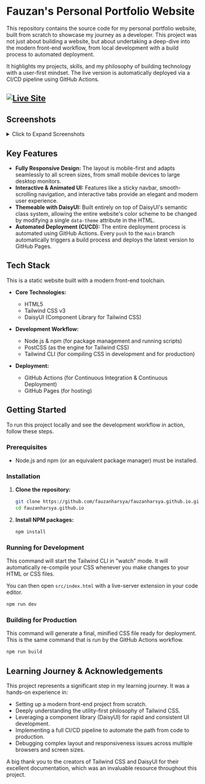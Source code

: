 # Fauzan's Personal Portfolio Website

This repository contains the source code for my personal portfolio website, built from scratch to showcase my journey as a developer. This project was not just about building a website, but about undertaking a deep-dive into the modern front-end workflow, from local development with a build process to automated deployment.

It highlights my projects, skills, and my philosophy of building technology with a user-first mindset. The live version is automatically deployed via a CI/CD pipeline using GitHub Actions.

[![Live Site](https://img.shields.io/badge/Live_Site-fauzanharsya.github.io-green?style=for-the-badge&logo=github)](https://fauzanharsya.github.io/)
---

## Screenshots

<details>
  <summary>Click to Expand Screenshots</summary>
  
  <p align="center"><strong>Desktop View</strong></p>
  <p align="center">
    <img width="80%" src="./screenshots/desktop_view.jpeg">
  </p>
  <br>

  <p align="center"><strong>Mobile View</strong></p>
  <p align="center">
    <img width="40%" src="./screenshots/mobile_view.jpeg">
  </p>
  <br>
</details>

## Key Features

*   **Fully Responsive Design:** The layout is mobile-first and adapts seamlessly to all screen sizes, from small mobile devices to large desktop monitors.
*   **Interactive & Animated UI:** Features like a sticky navbar, smooth-scrolling navigation, and interactive tabs provide an elegant and modern user experience.
*   **Themeable with DaisyUI:** Built entirely on top of DaisyUI's semantic class system, allowing the entire website's color scheme to be changed by modifying a single `data-theme` attribute in the HTML.
*   **Automated Deployment (CI/CD):** The entire deployment process is automated using GitHub Actions. Every `push` to the `main` branch automatically triggers a build process and deploys the latest version to GitHub Pages.

## Tech Stack

This is a static website built with a modern front-end toolchain.

*   **Core Technologies:**
    *   HTML5
    *   Tailwind CSS v3
    *   DaisyUI (Component Library for Tailwind CSS)

*   **Development Workflow:**
    *   Node.js & npm (for package management and running scripts)
    *   PostCSS (as the engine for Tailwind CSS)
    *   Tailwind CLI (for compiling CSS in development and for production)

*   **Deployment:**
    *   GitHub Actions (for Continuous Integration & Continuous Deployment)
    *   GitHub Pages (for hosting)

## Getting Started

To run this project locally and see the development workflow in action, follow these steps.

### Prerequisites

*   Node.js and npm (or an equivalent package manager) must be installed.

### Installation

1.  **Clone the repository:**
    ```bash
    git clone https://github.com/fauzanharsya/fauzanharsya.github.io.git
    cd fauzanharsya.github.io
    ```

2.  **Install NPM packages:**
    ```bash
    npm install
    ```

### Running for Development

This command will start the Tailwind CLI in "watch" mode. It will automatically re-compile your CSS whenever you make changes to your HTML or CSS files.

You can then open `src/index.html` with a live-server extension in your code editor.

```bash
npm run dev
```

### Building for Production

This command will generate a final, minified CSS file ready for deployment. This is the same command that is run by the GitHub Actions workflow.

```bash
npm run build
```

## Learning Journey & Acknowledgements

This project represents a significant step in my learning journey. It was a hands-on experience in:
*   Setting up a modern front-end project from scratch.
*   Deeply understanding the utility-first philosophy of Tailwind CSS.
*   Leveraging a component library (DaisyUI) for rapid and consistent UI development.
*   Implementing a full CI/CD pipeline to automate the path from code to production.
*   Debugging complex layout and responsiveness issues across multiple browsers and screen sizes.

A big thank you to the creators of Tailwind CSS and DaisyUI for their excellent documentation, which was an invaluable resource throughout this project.
